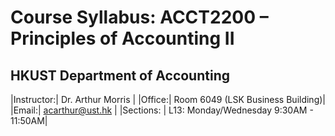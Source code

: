 # Course Syllabus: ACCT2200 – Principles of Accounting II 
## HKUST Department of Accounting

|Instructor:| Dr. Arthur Morris |
|Office:| Room 6049 (LSK Business Building)|
|Email:| acarthur@ust.hk |
|Sections: | L13: Monday/Wednesday 9:30AM - 11:50AM|
